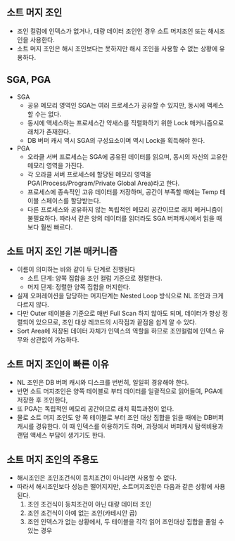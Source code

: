 소트 머지 조인
-

- 조인 컬럼에 인덱스가 없거나, 대량 데이터 조인인 경우 소트 머지조인 또는 해시조인을 사용한다.
- 소트 머지 조인은 해시 조인보다는 못하지만 해시 조인을 사용할 수 없는 상황에 유용하다.

SGA, PGA
-
- SGA
  - 공유 메모리 영역인 SGA는 여러 프로세스가 공유할 수 있지만, 동시에 액세스 할 수는 없다.
  - 동시에 액세스하는 프로세스간 약새스를 직렬화하기 위한 Lock 매커니즘으로 래치가 존재한다.
  - DB 버퍼 캐시 역시 SGA의 구성요소이며 역시 Lock을 획득해야 한다.
- PGA
  - 오라클 서버 프로세스는 SGA에 공유된 데이터를 읽으며, 동시의 자신의 고유한 메모리 영역을 가진다.
  - 각 오라클 서버 프로세스에 할당된 메모리 영역을 PGA(Process/Program/Private Global Area)라고 한다.
  - 프로세스에 종속적인 고유 데이터를 저장하며, 공간이 부족할 때에는 Temp 테이블 스페이스를 할당받는다.
  - 다른 프로세스와 공유하지 않는 독립적인 메모리 공간이므로 래치 메커니즘이 불필요하다. 따라서 같은 양의 데이터를 읽더라도 SGA 버퍼캐시에서 읽을 때 보다 훨씬 빠르다.

소트 머지 조인 기본 매커니즘
-
- 이름이 의미하는 바와 같이 두 단계로 진행된다
  - 소트 단계: 양쪽 집합을 조인 컬럼 기준으로 정렬한다.
  - 머지 단계: 정렬한 양쪽 집합을 머지한다.
- 실제 오퍼레이션을 담당하는 머지단계는 Nested Loop 방식으로 NL 조인과 크게 다르지 않다.
- 다만 Outer 테이블을 기준으로 매번 Full Scan 하지 않아도 되며, 데이터가 항상 정렬되어 있으므로, 조인 대상 레코드의 시작점과 끝점을 쉽게 알 수 있다.
- Sort Area에 저장된 데이터 자체가 인덱스의 역할을 하므로 조인컬럼에 인덱스 유무와 상관없이 가능하다.

소트 머지 조인이 빠른 이유
-
- NL 조인은 DB 버퍼 캐시와 디스크를 번번히, 일일히 경유해야 한다.
- 반면 소트 머지조인은 양쪽 테이블로 부터 데이터를 일괄적으로 읽어들여, PGA에 저장한 후 조인한다,
- 또 PGA는 독립적인 메모리 공간이므로 래치 획득과정이 없다.
- 물로 소트 머지 조인도 양 쪽 테이블로 부터 조인 대상 집합을 읽을 때에는 DB버퍼 캐시를 경유한다. 이 때 인덱스를 이용하기도 하며, 과정에서 버퍼캐시 탐색비용과 랜덤 액세스 부담이 생기기도 한다.

소트 머지 조인의 주용도
-
- 해시조인은 조인조건식이 등치조건이 아니라면 사용할 수 없다.
- 따라서 해시조인보다 성능은 떨어지지만, 소트머지조인은 다음과 같은 상황에 사용된다.
  1. 조인 조건식이 등치조건이 아닌 대량 데이터 조인
  2. 조인 조건식이 아예 없는 조인(카테시안 곱)
  3. 조인 인덱스가 없는 상황에서, 두 테이블을 각각 읽어 조인대상 집합을 줄일 수 있는 경우
